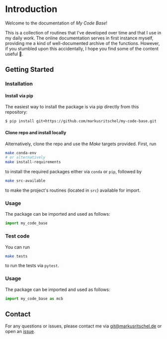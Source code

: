# Introduction

Welcome to the documentation of *My Code Base*!

This is a collection of routines that I've developed over time and that I use in my daily work.
The online documentation serves in first instance myself, providing me a kind of well-documented archive of the functions.
However, if you stumbled upon this accidentally, I hope you find some of the content useful 🙂.


## Getting Started

### Installation

#### Install via pip

The easiest way to install the package is via pip directly from this repository:

```bash
$ pip install git+https://github.com/markusritschel/my-code-base.git
```

#### Clone repo and install locally

Alternatively, clone the repo and use the *Make* targets provided.
First, run

```bash
make conda-env
# or alternatively
make install-requirements
```

to install the required packages either via `conda` or `pip`, followed by

```bash
make src-available
```

to make the project's routines (located in `src`) available for import.

### Usage

The package can be imported and used as follows:

```python
import my_code_base
```

### Test code

You can run

```bash
make tests
```

to run the tests via `pytest`.

### Usage

The package can be imported and used as follows:

```python
import my_code_base as mcb
```

## Contact

For any questions or issues, please contact me via git@markusritschel.de or open an [issue](https://github.com/markusritschel/my-code-base/issues).
